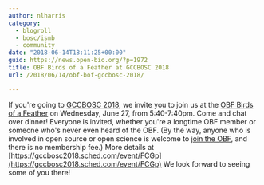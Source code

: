 ```yaml
---
author: nlharris
category:
  - blogroll
  - bosc/ismb
  - community
date: "2018-06-14T18:11:25+00:00"
guid: https://news.open-bio.org/?p=1972
title: OBF Birds of a Feather at GCCBOSC 2018
url: /2018/06/14/obf-bof-gccbosc-2018/

---
```

If you're going to [GCCBOSC 2018](https://gccbosc2018.sched.com/), we invite you to join us at the [OBF Birds of a Feather](https://gccbosc2018.sched.com/event/FCGp) on Wednesday, June 27, from 5:40-7:40pm. Come and chat over dinner! Everyone is invited, whether you're a longtime OBF member or someone who's never even heard of the OBF. (By the way, anyone who is involved in open source or open science is welcome to [join the OBF](/obf-hugo-test/wiki/Membership), and there is no membership fee.)
More details at [https://gccbosc2018.sched.com/event/FCGp](https://gccbosc2018.sched.com/event/FCGp)
We look forward to seeing some of you there!
